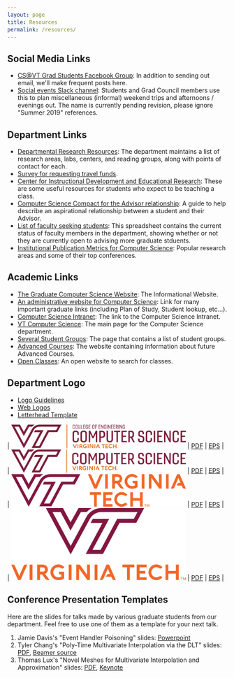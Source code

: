 ```yaml
---
layout: page
title: Resources
permalink: /resources/
---
```


## Social Media Links 

* [CS@VT Grad Students Facebook Group](https://www.facebook.com/groups/vtcsgrads): In addition to sending out email, we'll make frequent posts here.
* [Social events Slack channel](https://join.slack.com/t/vtcsgradsummer19/shared_invite/enQtNjcwOTA4NTMzMzAyLTM4MzJhM2IzMGQ0ZWNiZmIzMGJmZjAxNjhhZWNlYmUzZjJlOTkxMjMzMmY5NDk4MzBjYTc5OGM4NTY4OWNmNmI): Students and Grad Council members use this to plan miscellaneous (informal) weekend trips and afternoons / evenings out. The name is currently pending revision, please ignore "Summer 2019" references.

## Department Links

* [Departmental Research Resources](https://cs.vt.edu/Research.html): The department maintains a list of research areas, labs, centers, and reading groups, along with points of contact for each.
* [Survey for requesting travel funds](https://docs.google.com/forms/d/e/1FAIpQLSc5SDVLgrrGsBzj25m_ChcLwIUKeVY7qhzA7-c957jbNfxnJQ/viewform?usp=sf_link).
* [Center for Instructional Development and Educational Research](/cider/): These are some useful resources for students who expect to be teaching a class.
* [Computer Science Compact for the Advisor relationship](https://gpc.cs.vt.edu/shaffer/CSCompact.pdf): A guide to help describe an aspirational relationship between a student and their Advisor.
* [List of faculty seeking students](https://docs.google.com/spreadsheets/d/1BD1zxg6qMXW01GLofcS1ny034B7aQVT9zjuZF1CUgBQ): This spreadsheet contains the current status of faculty members in the department, showing whether or not they are currently open to advising more graduate stduents.
* [Institutional Publication Metrics for Computer Science](http://csmetrics.org): Popular research areas and some of their top conferences.

## Academic Links
* [The Graduate Computer Science Website](https://cs.vt.edu/Graduate): The Informational Website.
* [An administrative website for Computer Science](https://gpc.cs.vt.edu): Link for many important graduate links (including Plan of Study, Student lookup, etc...).
* [Computer Science Intranet](https://admin.cs.vt.edu): The link to the Computer Science Intranet.
* [VT Computer Science](https://cs.vt.edu/Graduate): The main page for the Computer Science department.
* [Several Student Groups](https://cs.vt.edu/Community/studentgroups.html): The page that contains a list of student groups.
* [Advanced Courses](http://people.cs.vt.edu/barnette/grad/courses): The website containing information about future Advanced Courses.
* [Open Classes](https://banweb.banner.vt.edu/ssb/prod/HZSKVTSC.P_DispRequest): An open website to search for classes.

## Department Logo

* [Logo Guidelines](https://vt.edu/brand/resources/logo-guidelines.html)
* [Web Logos](https://vt.edu/brand/resources/downloads.html)
* [Letterhead Template](https://www.overleaf.com/latex/templates/virginia-tech-letterhead-template/wgzftxptdjrd)

| <img src='/assets/logos/vt_inline_ce_computer_science.png' width='400'/> | [PDF](/assets/logos/vt_inline_ce_computer_science.pdf) | [EPS](/assets/logos/vt_inline_ce_computer_science.eps) |
| <img src='/assets/logos/vt_inline_computer_science.png' width='400'/> | [PDF](/assets/logos/vt_inline_computer_science.pdf) | [EPS](/assets/logos/vt_inline_computer_science.eps) |
| <img src='/assets/logos/vt_logo_inline.png' width='400'/> | [PDF](/assets/logos/vt_logo_inline.pdf) | [EPS](/assets/logos/vt_logo_inline.eps) |
| <img src='/assets/logos/vt_logo.png' width='400'/> | [PDF](/assets/logos/vt_logo.pdf) | [EPS](/assets/logos/vt_logo.eps) |

## Conference Presentation Templates

Here are the slides for talks made by various graduate students from our department.
Feel free to use one of them as a template for your next talk.

1. Jamie Davis's "Event Handler Poisoning" slides: [Powerpoint](/assets/presentation-templates/DavisWilliamsonLee-USENIXSecurity-SenseOfTime-NodeCure-v4.1.pptx)
2. Tyler Chang's "Poly-Time Multivariate Interpolation via the DLT" slides: [PDF](/assets/presentation-templates/ChangWatsonLuxLiXuButtCameronHong-PolyTimeInterpolation-ACMRegional.pdf), [Beamer source](/assets/presentation-templates/ChangWatsonLuxLiXuButtCameronHong-PolyTimeInterpolation-ACMRegional.tgz)
3. Thomas Lux's "Novel Meshes for Multivariate Interpolation and Approximation" slides: [PDF](/assets/presentation-templates/LuxWatsonChangBernardLiYuXuBackButtCameronHongYao-NovelMeshesForMultivariateInterpolationAndApproximation.pdf), [Keynote](/assets/presentation-templates/LuxWatsonChangBernardLiYuXuBackButtCameronHongYao-NovelMeshesForMultivariateInterpolationAndApproximation.key)
